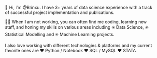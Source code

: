 👋 Hi, I’m @Brinxu. I have 3+ years of data science experience with a track of successful project implementation and publications. 

🧑‍💻 When I am not working, you can often find me coding, learning new staff, and honing my skills on various areas including ✳️ Data Science, ✳️ Statistical Modelling and ✳️ Machine Learning projects. 

I also love working with different technologies & platforms and my current favorite ones are
❤️ Python / Notebook
❤️ SQL / MySQL
❤️ STATA

